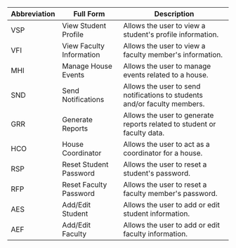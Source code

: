 | Abbreviation | Full Form | Description |
| --- | --- | --- |
| VSP | View Student Profile | Allows the user to view a student's profile information. |
| VFI | View Faculty Information | Allows the user to view a faculty member's information. |
| MHI | Manage House Events | Allows the user to manage events related to a house. |
| SND | Send Notifications | Allows the user to send notifications to students and/or faculty members. |
| GRR | Generate Reports | Allows the user to generate reports related to student or faculty data. |
| HCO | House Coordinator | Allows the user to act as a coordinator for a house. |
| RSP | Reset Student Password | Allows the user to reset a student's password. |
| RFP | Reset Faculty Password | Allows the user to reset a faculty member's password. |
| AES | Add/Edit Student | Allows the user to add or edit student information. |
| AEF | Add/Edit Faculty | Allows the user to add or edit faculty information. |
